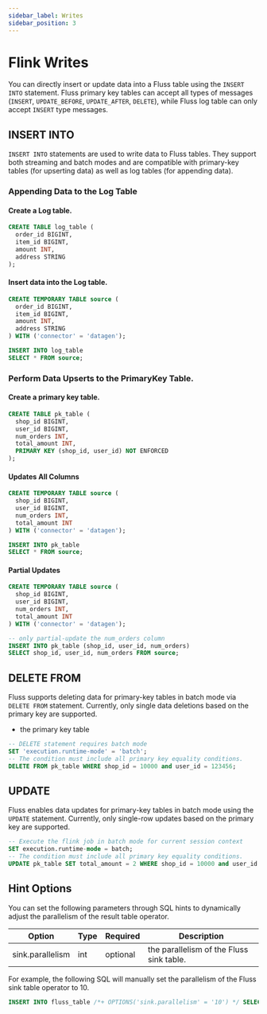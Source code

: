 ```yaml
---
sidebar_label: Writes
sidebar_position: 3
---
```


# Flink Writes

You can directly insert or update data into a Fluss table using the `INSERT INTO` statement.
Fluss primary key tables can accept all types of messages (`INSERT`, `UPDATE_BEFORE`, `UPDATE_AFTER`, `DELETE`), while Fluss log table can only accept `INSERT` type messages.


## INSERT INTO
`INSERT INTO` statements are used to write data to Fluss tables. 
They support both streaming and batch modes and are compatible with primary-key tables (for upserting data) as well as log tables (for appending data).

### Appending Data to the Log Table
#### Create a Log table.
```sql 
CREATE TABLE log_table (
  order_id BIGINT,
  item_id BIGINT,
  amount INT,
  address STRING
);
```

#### Insert data into the Log table.
```sql 
CREATE TEMPORARY TABLE source (
  order_id BIGINT,
  item_id BIGINT,
  amount INT,
  address STRING
) WITH ('connector' = 'datagen');

INSERT INTO log_table
SELECT * FROM source;
```


### Perform Data Upserts to the PrimaryKey Table.

#### Create a primary key table.
```sql 
CREATE TABLE pk_table (
  shop_id BIGINT,
  user_id BIGINT,
  num_orders INT,
  total_amount INT,
  PRIMARY KEY (shop_id, user_id) NOT ENFORCED
);
```

#### Updates All Columns
```sql 
CREATE TEMPORARY TABLE source (
  shop_id BIGINT,
  user_id BIGINT,
  num_orders INT,
  total_amount INT
) WITH ('connector' = 'datagen');

INSERT INTO pk_table
SELECT * FROM source;
```

#### Partial Updates

```sql 
CREATE TEMPORARY TABLE source (
  shop_id BIGINT,
  user_id BIGINT,
  num_orders INT,
  total_amount INT
) WITH ('connector' = 'datagen');

-- only partial-update the num_orders column
INSERT INTO pk_table (shop_id, user_id, num_orders)
SELECT shop_id, user_id, num_orders FROM source;
```

## DELETE FROM

Fluss supports deleting data for primary-key tables in batch mode via `DELETE FROM` statement. Currently, only single data deletions based on the primary key are supported.

* the primary key table
```sql
-- DELETE statement requires batch mode
SET 'execution.runtime-mode' = 'batch';
-- The condition must include all primary key equality conditions.
DELETE FROM pk_table WHERE shop_id = 10000 and user_id = 123456;
```

## UPDATE
Fluss enables data updates for primary-key tables in batch mode using the `UPDATE` statement. Currently, only single-row updates based on the primary key are supported.

```sql
-- Execute the flink job in batch mode for current session context
SET execution.runtime-mode = batch;
-- The condition must include all primary key equality conditions.
UPDATE pk_table SET total_amount = 2 WHERE shop_id = 10000 and user_id = 123456;
```


## Hint Options
You can set the following parameters through SQL hints to dynamically adjust the parallelism of the result table operator.

| Option           | Type | Required | Description                              |
|------------------|------|----------|------------------------------------------|
| sink.parallelism | int  | optional | the parallelism of the Fluss sink table. |                                                                                                          |

For example, the following SQL will manually set the parallelism of the Fluss sink table operator to 10.
```sql
INSERT INTO fluss_table /*+ OPTIONS('sink.parallelism' = '10') */ SELECT * FROM source;
```